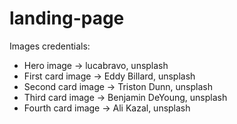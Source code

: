 # landing-page

Images credentials:
- Hero image -> lucabravo, unsplash
- First card image -> Eddy Billard, unsplash
- Second card image -> Triston Dunn, unsplash
- Third card image -> Benjamin DeYoung, unsplash
- Fourth card image -> Ali Kazal, unsplash

